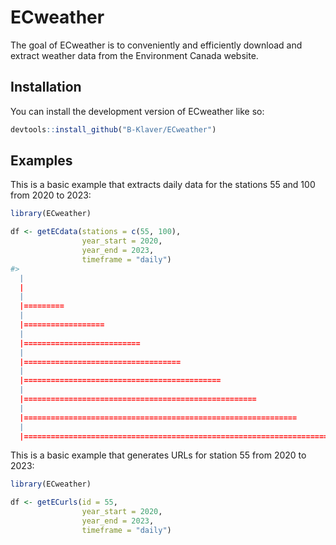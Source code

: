 
<!-- README.md is generated from README.Rmd. Please edit that file -->
# ECweather

<!-- badges: start -->
<!-- badges: end -->
The goal of ECweather is to conveniently and efficiently download and extract weather data from the Environment Canada website.

## Installation

You can install the development version of ECweather like so:

``` r
devtools::install_github("B-Klaver/ECweather")
```

## Examples

This is a basic example that extracts daily data for the stations 55 and 100 from 2020 to 2023:

``` r
library(ECweather)

df <- getECdata(stations = c(55, 100),
                year_start = 2020,
                year_end = 2023,
                timeframe = "daily")
#> 
  |                                                                            
  |                                                                      |   0%
  |                                                                            
  |=========                                                             |  12%
  |                                                                            
  |==================                                                    |  25%
  |                                                                            
  |==========================                                            |  38%
  |                                                                            
  |===================================                                   |  50%
  |                                                                            
  |============================================                          |  62%
  |                                                                            
  |====================================================                  |  75%
  |                                                                            
  |=============================================================         |  88%
  |                                                                            
  |======================================================================| 100%
```

This is a basic example that generates URLs for station 55 from 2020 to 2023:

``` r
library(ECweather)

df <- getECurls(id = 55,
                year_start = 2020,
                year_end = 2023,
                timeframe = "daily")
```
